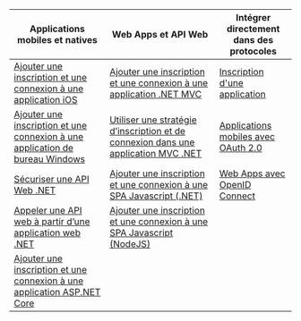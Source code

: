 | Applications mobiles et natives | Web Apps et API Web | Intégrer directement dans des protocoles |
| --- | --- | --- |
| [Ajouter une inscription et une connexion à une application iOS](../articles/active-directory-b2c/active-directory-b2c-devquickstarts-ios.md) |[Ajouter une inscription et une connexion à une application .NET MVC](../articles/active-directory-b2c/active-directory-b2c-devquickstarts-web-dotnet.md) |[Inscription d'une application](../articles/active-directory-b2c/active-directory-b2c-app-registration.md) |
| [Ajouter une inscription et une connexion à une application de bureau Windows](../articles/active-directory-b2c/active-directory-b2c-devquickstarts-native-dotnet.md) |[Utiliser une stratégie d’inscription et de connexion dans une application MVC .NET](../articles/active-directory-b2c/active-directory-b2c-devquickstarts-web-dotnet-susi.md) |[Applications mobiles avec OAuth 2.0](../articles/active-directory-b2c/active-directory-b2c-reference-oauth-code.md) |
| [Sécuriser une API Web .NET](../articles/active-directory-b2c/active-directory-b2c-devquickstarts-api-dotnet.md) | [Ajouter une inscription et une connexion à une SPA Javascript (.NET)](https://github.com/Azure-Samples/active-directory-b2c-javascript-singlepageapp-dotnet-webapi) | [Web Apps avec OpenID Connect](../articles/active-directory-b2c/active-directory-b2c-reference-oidc.md) |
| [Appeler une API web à partir d’une application web .NET](../articles/active-directory-b2c/active-directory-b2c-devquickstarts-web-api-dotnet.md) | [Ajouter une inscription et une connexion à une SPA Javascript (NodeJS)](https://github.com/Azure-Samples/active-directory-b2c-javascript-singlepageapp-nodejs-webapi)| |
| [Ajouter une inscription et une connexion à une application ASP.NET Core](https://github.com/azure-samples/active-directory-dotnet-webapp-openidconnect-aspnetcore-b2c) | | |



<!--HONumber=Feb17_HO1-->


